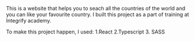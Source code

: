 This is a website that helps you to seach all the countries of the world and you can like your favourite country. I built this project as a part of training at Integrify academy.

To make this project happen, I used:
1.React 2.Typescript 3. SASS
